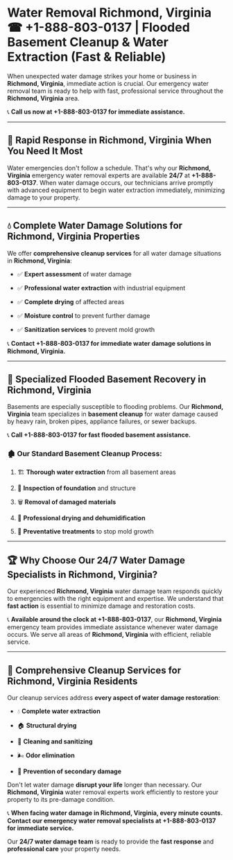 # Water Removal Richmond, Virginia ☎ +1-888-803-0137 | Flooded Basement Cleanup & Water Extraction (Fast & Reliable)

When unexpected water damage strikes your home or business in **Richmond, Virginia**, immediate action is crucial. Our emergency water removal team is ready to help with fast, professional service throughout the **Richmond, Virginia** area. 

📞 **Call us now at +1-888-803-0137 for immediate assistance.**

---

## 🚀 Rapid Response in Richmond, Virginia When You Need It Most

Water emergencies don't follow a schedule. That's why our **Richmond, Virginia** emergency water removal experts are available **24/7** at **+1-888-803-0137**. When water damage occurs, our technicians arrive promptly with advanced equipment to begin water extraction immediately, minimizing damage to your property.

---

## 💧 Complete Water Damage Solutions for Richmond, Virginia Properties

We offer **comprehensive cleanup services** for all water damage situations in **Richmond, Virginia**:

- ✅ **Expert assessment** of water damage  
- ✅ **Professional water extraction** with industrial equipment  
- ✅ **Complete drying** of affected areas  
- ✅ **Moisture control** to prevent further damage  
- ✅ **Sanitization services** to prevent mold growth  

📞 **Contact +1-888-803-0137 for immediate water damage solutions in Richmond, Virginia.**

---

## 🌊 Specialized Flooded Basement Recovery in Richmond, Virginia

Basements are especially susceptible to flooding problems. Our **Richmond, Virginia** team specializes in **basement cleanup** for water damage caused by heavy rain, broken pipes, appliance failures, or sewer backups. 

📞 **Call +1-888-803-0137 for fast flooded basement assistance.**

### 🏚️ Our Standard Basement Cleanup Process:
1. 🏗️ **Thorough water extraction** from all basement areas  
2. 🔎 **Inspection of foundation** and structure  
3. 🗑️ **Removal of damaged materials**  
4. 💨 **Professional drying and dehumidification**  
5. 🚫 **Preventative treatments** to stop mold growth  

---

## 🏆 Why Choose Our 24/7 Water Damage Specialists in Richmond, Virginia?

Our experienced **Richmond, Virginia** water damage team responds quickly to emergencies with the right equipment and expertise. We understand that **fast action** is essential to minimize damage and restoration costs.

📞 **Available around the clock at +1-888-803-0137**, our **Richmond, Virginia** emergency team provides immediate assistance whenever water damage occurs. We serve all areas of **Richmond, Virginia** with efficient, reliable service.

---

## 🧹 Comprehensive Cleanup Services for Richmond, Virginia Residents

Our cleanup services address **every aspect of water damage restoration**:

- 💧 **Complete water extraction**  
- 🏠 **Structural drying**  
- 🧼 **Cleaning and sanitizing**  
- 🌬️ **Odor elimination**  
- 🚫 **Prevention of secondary damage**  

Don't let water damage **disrupt your life** longer than necessary. Our **Richmond, Virginia** water removal experts work efficiently to restore your property to its pre-damage condition.

📞 **When facing water damage in Richmond, Virginia, every minute counts. Contact our emergency water removal specialists at +1-888-803-0137 for immediate service.**

Our **24/7 water damage team** is ready to provide the **fast response** and **professional care** your property needs.
